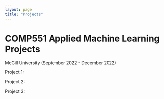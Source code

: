 ```yaml
---
layout: page
title: "Projects"
---
```


# COMP551 Applied Machine Learning Projects 
McGill University (September 2022 - December 2022)

Project 1:


Project 2:


Project 3: 
